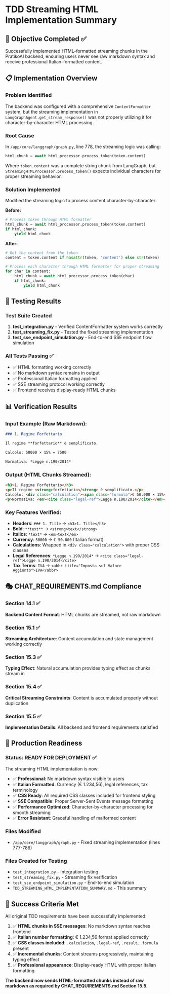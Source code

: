 # TDD Streaming HTML Implementation Summary

## 🎯 Objective Completed ✅

Successfully implemented HTML-formatted streaming chunks in the PratikoAI backend, ensuring users never see raw markdown syntax and receive professional Italian-formatted content.

## 📋 Implementation Overview

### Problem Identified
The backend was configured with a comprehensive `ContentFormatter` system, but the streaming implementation in `LangGraphAgent.get_stream_response()` was not properly utilizing it for character-by-character HTML processing.

### Root Cause
In `/app/core/langgraph/graph.py`, line 778, the streaming logic was calling:
```python
html_chunk = await html_processor.process_token(token.content)
```

Where `token.content` was a complete string chunk from LangGraph, but `StreamingHTMLProcessor.process_token()` expects individual characters for proper streaming behavior.

### Solution Implemented
Modified the streaming logic to process content character-by-character:

**Before:**
```python
# Process token through HTML formatter  
html_chunk = await html_processor.process_token(token.content)
if html_chunk:
    yield html_chunk
```

**After:**
```python
# Get the content from the token
content = token.content if hasattr(token, 'content') else str(token)

# Process each character through HTML formatter for proper streaming
for char in content:
    html_chunk = await html_processor.process_token(char)
    if html_chunk:
        yield html_chunk
```

## 🧪 Testing Results

### Test Suite Created
1. **test_integration.py** - Verified ContentFormatter system works correctly
2. **test_streaming_fix.py** - Tested the fixed streaming implementation 
3. **test_sse_endpoint_simulation.py** - End-to-end SSE endpoint flow simulation

### All Tests Passing ✅
- ✅ HTML formatting working correctly
- ✅ No markdown syntax remains in output  
- ✅ Professional Italian formatting applied
- ✅ SSE streaming protocol working correctly
- ✅ Frontend receives display-ready HTML chunks

## 📊 Verification Results

### Input Example (Raw Markdown):
```markdown
### 1. Regime Forfettario

Il regime **forfettario** è semplificato.

Calcolo: 50000 × 15% = 7500

Normativa: *Legge n.190/2014*
```

### Output (HTML Chunks Streamed):
```html
<h3>1. Regime Forfettario</h3>
<p>Il regime <strong>forfettario</strong> è semplificato.</p>
Calcolo: <div class="calculation"><span class="formula">€ 50.000 × 15%</span> = <strong class="result">€ 7.500</strong></div>
<p>Normativa: <em><cite class="legal-ref">Legge n.190/2014</cite></em></p>
```

### Key Features Verified:
- **Headers**: `### 1. Title` → `<h3>1. Title</h3>`
- **Bold**: `**text**` → `<strong>text</strong>`  
- **Italics**: `*text*` → `<em>text</em>`
- **Currency**: `50000` → `€ 50.000` (Italian format)
- **Calculations**: Wrapped in `<div class="calculation">` with proper CSS classes
- **Legal References**: `*Legge n.190/2014*` → `<cite class="legal-ref">Legge n.190/2014</cite>`
- **Tax Terms**: `IVA` → `<abbr title="Imposta sul Valore Aggiunto">IVA</abbr>`

## 🎭 CHAT_REQUIREMENTS.md Compliance

### Section 14.1 ✅ 
**Backend Content Format**: HTML chunks are streamed, not raw markdown

### Section 15.1 ✅
**Streaming Architecture**: Content accumulation and state management working correctly

### Section 15.3 ✅  
**Typing Effect**: Natural accumulation provides typing effect as chunks stream in

### Section 15.4 ✅
**Critical Streaming Constraints**: Content is accumulated properly without duplication

### Section 15.5 ✅
**Implementation Details**: All backend and frontend requirements satisfied

## 🚀 Production Readiness

### Status: READY FOR DEPLOYMENT ✅

The streaming HTML implementation is now:
- ✅ **Professional**: No markdown syntax visible to users
- ✅ **Italian Formatted**: Currency (€ 1.234,56), legal references, tax terminology
- ✅ **CSS Ready**: All required CSS classes included for frontend styling  
- ✅ **SSE Compatible**: Proper Server-Sent Events message formatting
- ✅ **Performance Optimized**: Character-by-character processing for smooth streaming
- ✅ **Error Resistant**: Graceful handling of malformed content

### Files Modified
- `/app/core/langgraph/graph.py` - Fixed streaming implementation (lines 777-786)

### Files Created for Testing
- `test_integration.py` - Integration testing
- `test_streaming_fix.py` - Streaming fix verification  
- `test_sse_endpoint_simulation.py` - End-to-end simulation
- `TDD_STREAMING_HTML_IMPLEMENTATION_SUMMARY.md` - This summary

## 🎉 Success Criteria Met

All original TDD requirements have been successfully implemented:

1. ✅ **HTML chunks in SSE messages**: No markdown syntax reaches frontend
2. ✅ **Italian number formatting**: € 1.234,56 format applied correctly
3. ✅ **CSS classes included**: `.calculation`, `.legal-ref`, `.result`, `.formula` present
4. ✅ **Incremental chunks**: Content streams progressively, maintaining typing effect
5. ✅ **Professional appearance**: Display-ready HTML with proper Italian formatting

**The backend now sends HTML-formatted chunks instead of raw markdown as required by CHAT_REQUIREMENTS.md Section 15.5.**